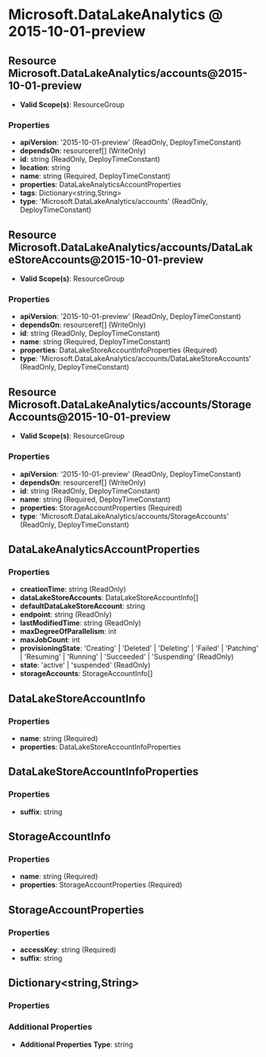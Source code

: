 # Microsoft.DataLakeAnalytics @ 2015-10-01-preview

## Resource Microsoft.DataLakeAnalytics/accounts@2015-10-01-preview
* **Valid Scope(s)**: ResourceGroup
### Properties
* **apiVersion**: '2015-10-01-preview' (ReadOnly, DeployTimeConstant)
* **dependsOn**: resourceref[] (WriteOnly)
* **id**: string (ReadOnly, DeployTimeConstant)
* **location**: string
* **name**: string (Required, DeployTimeConstant)
* **properties**: DataLakeAnalyticsAccountProperties
* **tags**: Dictionary<string,String>
* **type**: 'Microsoft.DataLakeAnalytics/accounts' (ReadOnly, DeployTimeConstant)

## Resource Microsoft.DataLakeAnalytics/accounts/DataLakeStoreAccounts@2015-10-01-preview
* **Valid Scope(s)**: ResourceGroup
### Properties
* **apiVersion**: '2015-10-01-preview' (ReadOnly, DeployTimeConstant)
* **dependsOn**: resourceref[] (WriteOnly)
* **id**: string (ReadOnly, DeployTimeConstant)
* **name**: string (Required, DeployTimeConstant)
* **properties**: DataLakeStoreAccountInfoProperties (Required)
* **type**: 'Microsoft.DataLakeAnalytics/accounts/DataLakeStoreAccounts' (ReadOnly, DeployTimeConstant)

## Resource Microsoft.DataLakeAnalytics/accounts/StorageAccounts@2015-10-01-preview
* **Valid Scope(s)**: ResourceGroup
### Properties
* **apiVersion**: '2015-10-01-preview' (ReadOnly, DeployTimeConstant)
* **dependsOn**: resourceref[] (WriteOnly)
* **id**: string (ReadOnly, DeployTimeConstant)
* **name**: string (Required, DeployTimeConstant)
* **properties**: StorageAccountProperties (Required)
* **type**: 'Microsoft.DataLakeAnalytics/accounts/StorageAccounts' (ReadOnly, DeployTimeConstant)

## DataLakeAnalyticsAccountProperties
### Properties
* **creationTime**: string (ReadOnly)
* **dataLakeStoreAccounts**: DataLakeStoreAccountInfo[]
* **defaultDataLakeStoreAccount**: string
* **endpoint**: string (ReadOnly)
* **lastModifiedTime**: string (ReadOnly)
* **maxDegreeOfParallelism**: int
* **maxJobCount**: int
* **provisioningState**: 'Creating' | 'Deleted' | 'Deleting' | 'Failed' | 'Patching' | 'Resuming' | 'Running' | 'Succeeded' | 'Suspending' (ReadOnly)
* **state**: 'active' | 'suspended' (ReadOnly)
* **storageAccounts**: StorageAccountInfo[]

## DataLakeStoreAccountInfo
### Properties
* **name**: string (Required)
* **properties**: DataLakeStoreAccountInfoProperties

## DataLakeStoreAccountInfoProperties
### Properties
* **suffix**: string

## StorageAccountInfo
### Properties
* **name**: string (Required)
* **properties**: StorageAccountProperties (Required)

## StorageAccountProperties
### Properties
* **accessKey**: string (Required)
* **suffix**: string

## Dictionary<string,String>
### Properties
### Additional Properties
* **Additional Properties Type**: string

